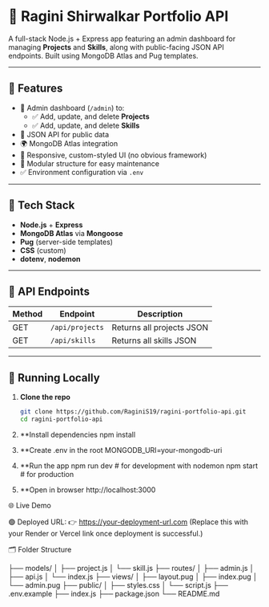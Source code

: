 # 💼 Ragini Shirwalkar Portfolio API

A full-stack Node.js + Express app featuring an admin dashboard for managing **Projects** and **Skills**, along with public-facing JSON API endpoints. Built using MongoDB Atlas and Pug templates.

---

## 🌟 Features

- 🔐 Admin dashboard (`/admin`) to:
  - ✅ Add, update, and delete **Projects**
  - ✅ Add, update, and delete **Skills**
- 🧾 JSON API for public data
- 🌍 MongoDB Atlas integration
- 🎨 Responsive, custom-styled UI (no obvious framework)
- 📁 Modular structure for easy maintenance
- ✅ Environment configuration via `.env`

---

## 🧠 Tech Stack

- **Node.js** + **Express**
- **MongoDB Atlas** via **Mongoose**
- **Pug** (server-side templates)
- **CSS** (custom)
- **dotenv**, **nodemon**

---

## 🚀 API Endpoints

| Method | Endpoint         | Description               |
|--------|------------------|---------------------------|
| GET    | `/api/projects`  | Returns all projects JSON |
| GET    | `/api/skills`    | Returns all skills JSON   |

---

## 🔧 Running Locally

1. **Clone the repo**  
   ```bash
   git clone https://github.com/RaginiS19/ragini-portfolio-api.git
   cd ragini-portfolio-api


2. **Install dependencies
     npm install

3. **Create .env in the root
     MONGODB_URI=your-mongodb-uri

4. **Run the app
     npm run dev     # for development with nodemon
     npm start       # for production

5.  **Open in browser
    http://localhost:3000


🌐 Live Demo

🟢 Deployed URL:
👉 https://your-deployment-url.com
(Replace this with your Render or Vercel link once deployment is successful.)

🗂 Folder Structure

├── models/
│   ├── project.js
│   └── skill.js
├── routes/
│   ├── admin.js
│   ├── api.js
│   └── index.js
├── views/
│   ├── layout.pug
│   ├── index.pug
│   └── admin.pug
├── public/
│   ├── styles.css
│   └── script.js
├── .env.example
├── index.js
├── package.json
└── README.md



 